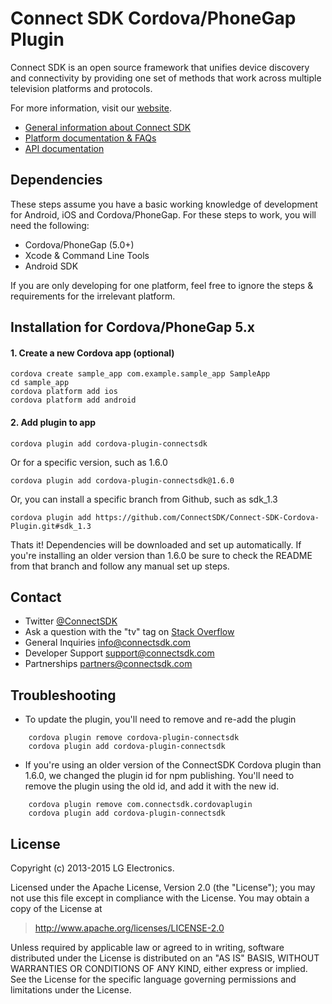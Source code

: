 # Connect SDK Cordova/PhoneGap Plugin

Connect SDK is an open source framework that unifies device discovery and connectivity by providing one set of methods that work across multiple television platforms and protocols.

For more information, visit our [website](http://www.connectsdk.com/).

* [General information about Connect SDK](http://www.connectsdk.com/discover/)
* [Platform documentation & FAQs](http://www.connectsdk.com/docs/cordova/)
* [API documentation](http://www.connectsdk.com/apis/cordova/)

## Dependencies

These steps assume you have a basic working knowledge of development for Android, iOS and Cordova/PhoneGap. For these steps to work, you will need the following:

- Cordova/PhoneGap (5.0+)
- Xcode & Command Line Tools
- Android SDK

If you are only developing for one platform, feel free to ignore the steps & requirements for the irrelevant platform.

## Installation for Cordova/PhoneGap 5.x

#### 1. Create a new Cordova app (optional)

    cordova create sample_app com.example.sample_app SampleApp
    cd sample_app
    cordova platform add ios
    cordova platform add android

#### 2. Add plugin to app

    cordova plugin add cordova-plugin-connectsdk

Or for a specific version, such as 1.6.0

    cordova plugin add cordova-plugin-connectsdk@1.6.0

Or, you can install a specific branch from Github, such as sdk_1.3

    cordova plugin add https://github.com/ConnectSDK/Connect-SDK-Cordova-Plugin.git#sdk_1.3

Thats it! Dependencies will be downloaded and set up automatically. If you're installing an older version than 1.6.0 be sure to check the README from that branch and follow any manual set up steps.

## Contact
* Twitter [@ConnectSDK](https://www.twitter.com/ConnectSDK)
* Ask a question with the "tv" tag on [Stack Overflow](http://stackoverflow.com/tags/tv)
* General Inquiries info@connectsdk.com
* Developer Support support@connectsdk.com
* Partnerships partners@connectsdk.com

## Troubleshooting

* To update the plugin, you'll need to remove and re-add the plugin

```
    cordova plugin remove cordova-plugin-connectsdk
    cordova plugin add cordova-plugin-connectsdk
```

* If you're using an older version of the ConnectSDK Cordova plugin than 1.6.0, we changed the plugin id for npm publishing. You'll need to remove the plugin using the old id, and add it with the new id.

```
    cordova plugin remove com.connectsdk.cordovaplugin
    cordova plugin add cordova-plugin-connectsdk
```

## License

Copyright (c) 2013-2015 LG Electronics.

Licensed under the Apache License, Version 2.0 (the "License");
you may not use this file except in compliance with the License.
You may obtain a copy of the License at

> http://www.apache.org/licenses/LICENSE-2.0

Unless required by applicable law or agreed to in writing, software
distributed under the License is distributed on an "AS IS" BASIS,
WITHOUT WARRANTIES OR CONDITIONS OF ANY KIND, either express or implied.
See the License for the specific language governing permissions and
limitations under the License.
